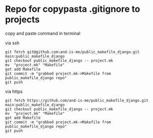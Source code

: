 # Repo for copypasta .gitignore to projects

copy and paste command in terminal 

via ssh
```
git fetch git@github.com:and-is-me/public_makefile_django.git main:public_makefile_django
git checkout public_makefile_django -- project.mk
mv  "project.mk" "Makefile"
got add Makefile
git commit -m "grabbed project.mk->Makefile from public_makefile_django repo"
git push
```

via https
```
git fetch https://github.com/and-is-me/public_makefile_django.git main:public_makefile_django
git checkout public_makefile_django -- project.mk
mv  "project.mk" "Makefile"
got add Makefile
git commit -m "grabbed project.mk->Makefile from public_makefile_django repo"
git push
```